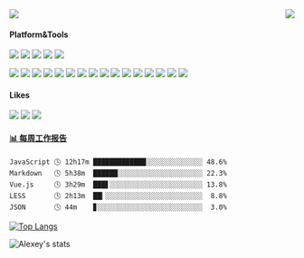 <div style="display:flex">
<div style="flex:1"><img  src="https://blog-static.cnblogs.com/files/penglianger/timg.gif"></div>
<div><img src="https://weather-icon.journeyad.repl.co/@dongguan?v=1" align="right"></div>
</div>

#### Platform&Tools

[![](https://img.shields.io/badge/Linux-BT%20Panel-33aadd?style=flat-square&logo=linux&logoColor=ffffff)](https://www.bt.cn/)
[![](https://img.shields.io/badge/macOS-Yosemite+-292e33?style=flat-square&logo=apple&logoColor=ffffff)](https://www.apple.com/)
[![](https://img.shields.io/badge/Windows-10-2376bc?style=flat-square&logo=windows&logoColor=ffffff)](https://www.microsoft.com/windows/get-windows-10)
[![](https://img.shields.io/badge/IDE-Visual%20Studio%20Code-blue?style=flat-square&logo=visual-studio-code&logoColor=ffffff)](https://code.visualstudio.com/)
[![](https://img.shields.io/badge/iPhone-11-999999?style=flat-square&logo=apple&logoColor=ffffff)](https://www.apple.com/)

[![](https://img.shields.io/badge/-Vue.js-4fc08d?style=flat-square&logo=vue.js&logoColor=ffffff)](https://vuejs.org/)
[![](https://img.shields.io/badge/-Element%20UI-409eff?style=flat-square&logo=&logoColor=ffffff)](https://element.eleme.cn/2.0/#/zh-CN)
[![](https://img.shields.io/badge/-Less-1d365d?style=flat-square&logo=less&logoColor=white)](http://lesscss.org/)
[![](https://img.shields.io/badge/-NPM-cb3837?style=flat-square&logo=npm&logoColor=white)](https://npmjs.com/)
[![](https://img.shields.io/badge/-Webpack-2b3a42?style=flat-square&logo=webpack&logoColor=white)](https://webpack.js.org/)
[![](https://img.shields.io/badge/-JavaScript-f7e018?style=flat-square&logo=javascript&logoColor=white)](https://developer.mozilla.org/zh-CN/docs/Web/JavaScript)
[![](https://img.shields.io/badge/-CSS3-1572B6?style=flat-square&logo=css3&logoColor=white)](https://www.w3.org/Style/CSS/)
[![](https://img.shields.io/badge/-HTML5-E34F26?style=flat-square&logo=html5&logoColor=white)](https://html.spec.whatwg.org/)
[![](https://img.shields.io/badge/-TypeScript-007acc?style=flat-square&logo=typescript&logoColor=white)](https://www.typescriptlang.org/)
[![](https://img.shields.io/badge/-mongoDB-003545?style=flat-square&logo=mongodb&logoColor=white)](https://www.mongodb.com/)
[![](https://img.shields.io/badge/-Git-f05032?style=flat-square&logo=git&logoColor=white)](https://git-scm.com/)
[![](https://img.shields.io/badge/-Node.js-43853d?style=flat-square&logo=node.js&logoColor=ffffff)](https://nodejs.org/)
[![](https://img.shields.io/badge/-Linux-fcc624?style=flat-square&logo=linux&logoColor=white)](https://www.linuxfoundation.org/)
[![](https://img.shields.io/badge/-Nginx-269539?style=flat-square&logo=nginx&logoColor=ffffff)](https://nginx.org/)
[![](https://img.shields.io/badge/-Adobe%20Photoshop-001e36?style=flat-square&logo=Adobe%20Photoshop&logoColor=ffffff)](https://www.adobe.com/cn/products/photoshop.html)
[![](https://img.shields.io/badge/-Adobe%20Premiere%20Pro-00005b?style=flat-square&logo=Adobe%20Premiere%20Pro&logoColor=ffffff)](https://www.adobe.com/cn/products/premiere.html)

#### Likes

[![](https://img.shields.io/badge/-Riot%20Games-d32936?style=flat-square&logo=Riot%20Games&logoColor=ffffff)](https://www.riotgames.com/zh-cn)
[![](https://img.shields.io/badge/Steam-171a21?style=flat-square&logo=steam&logoColor=ffffff)](https://steamcommunity.com/profiles/76561198355306679/)
[![](https://img.shields.io/badge/Bilibili-00a1d6?style=flat-square&logo=Bilibili&logoColor=ffffff)](https://www.bilibili.com/)

<!-- waka-box start -->
#### <a href="https://gist.github.com/0f01f40b3bb2df8efb39f7b13682bd49" target="_blank">📊 每周工作报告</a>
```text
JavaScript 🕓 12h17m █████████████░░░░░░░░░░░░░░ 48.6%
Markdown   🕓 5h38m  ██████░░░░░░░░░░░░░░░░░░░░░ 22.3%
Vue.js     🕓 3h29m  ███▋░░░░░░░░░░░░░░░░░░░░░░░ 13.8%
LESS       🕓 2h13m  ██▎░░░░░░░░░░░░░░░░░░░░░░░░  8.8%
JSON       🕓 44m    ▊░░░░░░░░░░░░░░░░░░░░░░░░░░  3.0%
```
<!-- Powered by https://github.com/journey-ad/waka-box-go . -->
<!-- waka-box end -->

[![Top Langs](https://github-readme-stats.vercel.app/api/top-langs/?username=pl-fe&layout=compact)](https://github.com/anuraghazra/github-readme-stats)

![Alexey's stats](https://github-readme-stats.vercel.app/api?username=pl-fe&show_icons=true)


